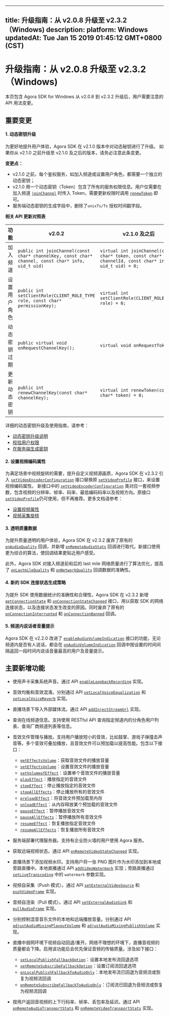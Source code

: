 
---
title: 升级指南：从 v2.0.8 升级至 v2.3.2（Windows)
description: 
platform: Windows
updatedAt: Tue Jan 15 2019 01:45:12 GMT+0800 (CST)
---
# 升级指南：从 v2.0.8 升级至 v2.3.2（Windows)
本页包含 Agora SDK for Windows 从 v2.0.8 到 v2.3.2 升级后，用户需要注意的 API 用法变更。

## 重要变更

#### 1. 动态密钥升级

为更好地提升用户体验，Agora SDK 在 v2.1.0 版本中对动态秘钥进行了升级。 如果你从 v2.1.0 之前升级至 v2.1.0 及之后的版本，请务必注意此条变更。

**变更点：**

- v2.1.0 之前，每个鉴权服务，如加入频道或设置用户角色，都需要一个独立的动态密钥；
- v2.1.0 用一个动态密钥（Token）包含了所有的服务权限信息。用户仅需要在加入频道 [`joinChannel`](https://docs.agora.io/cn/Video/API%20Reference/cpp/classagora_1_1rtc_1_1_i_rtc_engine.html#adc937172e59bd2695ea171553a88188c) 时传入  Token，需要更新权限时调用 [`renewToken`](https://docs.agora.io/cn/Video/API%20Reference/cpp/classagora_1_1rtc_1_1_i_rtc_engine.html#a8f25b5ff97e2a070a69102e379295739) 即可。
- 服务端动态密钥的生成字段中，删除了`unixTs/Ts` 授权时间戳字段。

**相关 API 更新对照表**

| **功能**     | **v2.0.2**                                                   | **v2.1.0** 及之后                                            |
| ------------ | ------------------------------------------------------------ | ------------------------------------------------------------ |
| 加入频道     | `public int joinChannel(const char* channelKey, const char* channel, const char* info, uid_t uid)` | `virtual int joinChannel(const char* token, const char* channelId, const char* info, uid_t uid) = 0;` |
| 设置用户角色 | `public int setClientRole(CLIENT_ROLE_TYPE role, const char* permissionKey);` | `virtual int setClientRole(CLIENT_ROLE_TYPE role) = 0;`      |
| 动态密钥过期 | `public virtual void onRequestChannelKey();`                 | `virtual void onRequestToken();`                             |
| 更新动态密钥 | `public int renewChannelKey(const char* channelKey);`        | `virtual int renewToken(const char* token) = 0;`             |

详细的动态密钥升级及使用指南，请参考：

- [动态密钥升级说明](https://docs.agora.io/cn/Agora%20Platform/token_migration?platform=All%20Platforms)
- [校验用户权限](../../cn/Video/token.md)
- [在服务端生成密钥](../../cn/Video/token_server.md)

#### 2. 设置视频编码属性

为满足场景中视频旋转的需要，提升自定义视频源画质，Agora SDK 在 v2.3.2 引入 [`setVideoEncoderConfiguration`](https://docs.agora.io/cn/Video/API%20Reference/cpp/classagora_1_1rtc_1_1_i_rtc_engine.html#a9bcbdcee0b5c52f96b32baec1922cf2e) 接口替换原 [`setVideoProfile`](https://docs.agora.io/cn/Video/API%20Reference/cpp/classagora_1_1rtc_1_1_i_rtc_engine.html#ac8b16d2a4e67bd75231a76e06d2d85eb) 接口，来设置视频编码属性。 新接口中的 [`setVideoEncoderConfiguration`](https://docs.agora.io/cn/Video/API%20Reference/cpp/classagora_1_1rtc_1_1_i_rtc_engine.html#a9bcbdcee0b5c52f96b32baec1922cf2e) 类对应一套视频参数，包含视频的分辨率、帧率、码率、最低编码码率以及视频方向。原接口 [`setVideoProfile`](https://docs.agora.io/cn/Video/API%20Reference/cpp/classagora_1_1rtc_1_1_i_rtc_engine.html#ac8b16d2a4e67bd75231a76e06d2d85eb)仍可使用，但不再推荐。更多文档请参考：

- [设置视频属性](../../cn/Video/videoProfile_windows.md)
- [视频采集旋转](../../cn/Video/rotation_guide_android.md)

#### 3. 透明质量数据

为提升质量透明的用户体验，Agora SDK 在 v2.3.2 废弃了原有的 [`onAudioQuality`](https://docs.agora.io/cn/Video/API%20Reference/cpp/classagora_1_1rtc_1_1_i_rtc_engine_event_handler.html#a36ad42975f3545382de07875016fb7fa) 回调，并新增 [`onRemoteAudioStats`](https://docs.agora.io/cn/Video/API%20Reference/cpp/classagora_1_1rtc_1_1_i_rtc_engine_event_handler.html#af8a59626a9265264fb4638e048091d3a) 回调进行取代。新接口使用更为综合的算法，使回调结果更贴近用户感受。

此外，Agora SDK 对接入频道前和后的 last mile 网络质量进行了算法优化，提高了 [`onLastmileQuality`](https://docs.agora.io/cn/Video/API%20Reference/cpp/classagora_1_1rtc_1_1_i_rtc_engine_event_handler.html#ac7e14d1a26eb35ef236a0662d28d2b33) 和 [`onNetworkQuality`](https://docs.agora.io/cn/Video/API%20Reference/cpp/classagora_1_1rtc_1_1_i_rtc_engine_event_handler.html#a80003ae8cce02039f3aa0e8ffad7deed) 回调数据的准确性。


#### 4. 新的 SDK 连接状态生成策略

为提升 SDK 使用数据统计的准确性和合理性，Agora SDK 在 v2.3.2 新增 [`getConnectionState`](https://docs.agora.io/cn/Video/API%20Reference/cpp/classagora_1_1rtc_1_1_i_rtc_engine.html#a512b149d4dc249c04f9e30bd31767362) 和 [`onConnectionStateChanged`](https://docs.agora.io/cn/Video/API%20Reference/cpp/classagora_1_1rtc_1_1_i_rtc_engine_event_handler.html#af409b2e721d345a65a2c600cea2f5eb4) 接口，用以获取 SDK 的网络连接状态，以及连接状态发生改变的原因。同时废弃了原有的 [`onConnectionInterrupted`](https://docs.agora.io/cn/Video/API%20Reference/cpp/classagora_1_1rtc_1_1_i_rtc_engine_event_handler.html#a9927b5cd2a67c1f48f17b5ed2303f483) 和 [`onConnectionBanned`](https://docs.agora.io/cn/Video/API%20Reference/cpp/classagora_1_1rtc_1_1_i_rtc_engine_event_handler.html#a38e9d403ae4732dff71110b454149404) 回调。

#### 5. 频道内说话者音量提示

Agora SDK 在 v2.2.0 改进了 [`enableAudioVolumeIndication`](https://docs.agora.io/cn/Video/API%20Reference/cpp/classagora_1_1rtc_1_1_rtc_engine_parameters.html#a59ae67333fbc61a7002a46c809e2ec4f) 接口的功能，无论频道内是否有人说话，都会在 [`onAudioVolumeIndication`](https://docs.agora.io/cn/Video/API%20Reference/cpp/classagora_1_1rtc_1_1_i_rtc_engine_event_handler.html#aab1184a2b276f509870c055a9ff8fac4) 回调中按设置的时间间隔返回一段时间内说话音量最高的用户及音量提示。

## 主要新增功能

- 使用声卡采集系统声音。通过 API [`enableLoopbackRecording`](https://docs.agora.io/cn/Video/API%20Reference/cpp/classagora_1_1rtc_1_1_rtc_engine_parameters.html#a065f485fd23b8c24a593680a47d754aa) 实现。
- 音效均衡和音效混淆。分别通过 API [`setLocalVoiceEqualization`](https://docs.agora.io/cn/Video/API%20Reference/cpp/classagora_1_1rtc_1_1_rtc_engine_parameters.html#a3de79ba906e6b254b997eda4d395d052)  和 [`setLocalVoiceReverb`](https://docs.agora.io/cn/Video/API%20Reference/cpp/classagora_1_1rtc_1_1_rtc_engine_parameters.html#aa00e903b1cc6f2752373afbe556ef456) 实现。
- 直播场景下导入外部媒体流。通过 API [`addInjectStreamUrl`](https://docs.agora.io/cn/Video/API%20Reference/cpp/classagora_1_1rtc_1_1_i_rtc_engine.html#a42247db589b55d3cfa98d8e1be06d8e6) 实现。
- 查询在线频道信息。支持使用 RESTful API 查询指定频道内的分角色用户列表、查询厂商频道列表等信息。
- 音效文件管理与播放。支持用户播放短小的音效，比如鼓掌、游戏子弹撞击声音等。多个音效可叠加播放，且音效文件可以预加载以提高性能。包含以下接口：

  - [`getEffectsVolume`](https://docs.agora.io/cn/Video/API%20Reference/cpp/classagora_1_1rtc_1_1_rtc_engine_parameters.html#aab2353ccbd0e09b224448c72fd381d19)：获取音效文件的播放音量
  - [`setEffectsVolume`](https://docs.agora.io/cn/Video/API%20Reference/cpp/classagora_1_1rtc_1_1_rtc_engine_parameters.html#aa3041ef19bfe10ffc5a1130cda91ab7b)：设置音效文件的播放音量
  - [`setVolumeofEffect`](https://docs.agora.io/cn/Video/API%20Reference/cpp/classagora_1_1rtc_1_1_rtc_engine_parameters.html#a71fac1633ea84c892879781bee56d001)：设置单个音效文件的播放音量
  - [`playEffect`](https://docs.agora.io/cn/Video/API%20Reference/cpp/classagora_1_1rtc_1_1_rtc_engine_parameters.html#a26307c09cbbaecee3bd662294a935821)：播放指定的音效文件
  - [`stopEffect`](https://docs.agora.io/cn/Video/API%20Reference/cpp/classagora_1_1rtc_1_1_rtc_engine_parameters.html#ab0520529fe0ca4eb56d75ff4468e4a03)：停止播放指定的音效文件
  - [`stopAllEffects`](https://docs.agora.io/cn/Video/API%20Reference/cpp/classagora_1_1rtc_1_1_rtc_engine_parameters.html#a7f742bd2262899a90f4a36205995419e)：停止播放所有的音效文件
  - [`preloadEffect`](https://docs.agora.io/cn/Video/API%20Reference/cpp/classagora_1_1rtc_1_1_rtc_engine_parameters.html#a61e4eac3b78f2774ef1b22d69bd4e166)：将音效文件预加载至内存
  - [`unloadEffect`](https://docs.agora.io/cn/Video/API%20Reference/cpp/classagora_1_1rtc_1_1_rtc_engine_parameters.html#afd2cc4d59101cef1b5dc9296e604d047)：从内存释放某个预加载的音效文件
  - [`pauseEffect`](https://docs.agora.io/cn/Video/API%20Reference/cpp/classagora_1_1rtc_1_1_rtc_engine_parameters.html#a75fc09bdd0bd8b2bfe9c47770eb1e928)：暂停播放音效文件
  - [`pauseAllEffects`](https://docs.agora.io/cn/Video/API%20Reference/cpp/classagora_1_1rtc_1_1_rtc_engine_parameters.html#a98ff58bdd2b8683bd27a1f75694641dc)：暂停播放所有音效文件
  - [`resumeEffect`](https://docs.agora.io/cn/Video/API%20Reference/cpp/classagora_1_1rtc_1_1_rtc_engine_parameters.html#adae083a10afd4b316a2071ba8d01ff80)：恢复播放指定音效文件
  - [`resumeAllEffects`](https://docs.agora.io/cn/Video/API%20Reference/cpp/classagora_1_1rtc_1_1_rtc_engine_parameters.html#a66dd1578478dd3ca163768d1314cd50a)：恢复播放所有音效文件
  
- 服务端部署代理服务器。支持有企业防火墙的用户使用 Agora 服务。
- 获取远端视频状态。通过 API [`onRemoteVideoStateChanged`](https://docs.agora.io/cn/Video/API%20Reference/cpp/classagora_1_1rtc_1_1_i_rtc_engine_event_handler.html#aac7b62b1307be124423008e45eb02f80) 实现。
- 直播场景下添加视频水印。支持用户将一张 PNG 图片作为水印添加到本地或旁路直播中。本地直播通过 API [`addVideoWatermark`](https://docs.agora.io/cn/Video/API%20Reference/cpp/classagora_1_1rtc_1_1_i_rtc_engine.html#a7db71d3de47227f7419202fde0875058) 实现；旁路直播通过 [`setLiveTranscoding`](https://docs.agora.io/cn/Video/API%20Reference/cpp/classagora_1_1rtc_1_1_i_rtc_engine.html#a0601e4671357dc1ec942cccc5a6a1dde) 中的 `watermark` 参数实现。
- 视频自采集（Push 模式）。通过 API [`setExternalVideoSource`](https://docs.agora.io/cn/Video/API%20Reference/cpp/classagora_1_1media_1_1_i_media_engine.html#a6716908edc14317f2f6f14ee4b1c01b7) 和 [`pushVideoFrame`](https://docs.agora.io/cn/Video/API%20Reference/cpp/classagora_1_1media_1_1_i_media_engine.html#ae064aedfdb6ac63a981ca77a6b315985) 实现。
- 音频自渲染（Pull 模式）。通过 API [`setExternalAudioSink`](https://docs.agora.io/cn/Video/API%20Reference/cpp/classagora_1_1rtc_1_1_rtc_engine_parameters.html#a08450bffffc578290d4a1317f2938638) 和 [`pullAudioFrame`](https://docs.agora.io/cn/Video/API%20Reference/cpp/classagora_1_1media_1_1_i_media_engine.html#aaf43fc265eb4707bb59f1bf0cbe01940) 实现。
- 分别控制混音音乐文件的本地和远端播放音量。分别通过 API [`adjustAudioMixingPlayoutVolume`](https://docs.agora.io/cn/Video/API%20Reference/cpp/classagora_1_1rtc_1_1_rtc_engine_parameters.html#a99ab2878e0c4fbf1be6970a2c545d085) 和 [`adjustAudioMixingPublishVolume`](https://docs.agora.io/cn/Video/API%20Reference/cpp/classagora_1_1rtc_1_1_rtc_engine_parameters.html#a8f8d2af4b4c7988934e152e3b281d734) 实现。
- 直播中弱网环境下视频自动回退/重开。网络不理想的环境下，直播音视频的质量都会下降。启用该功能后会优先保证音频的传输质量。涉及如下接口：

  - [`setLocalPublishFallbackOption`](https://docs.agora.io/cn/Video/API%20Reference/cpp/classagora_1_1rtc_1_1_rtc_engine_parameters.html#a0402734b50749081b20db3826f6f00ec)：设置本地发布流回退选项 
  - [`setRemoteSubscribeFallbackOption`](https://docs.agora.io/cn/Video/API%20Reference/cpp/classagora_1_1rtc_1_1_rtc_engine_parameters.html#a50e727c34b662de64c03b0479a7fe8e7)：设置订阅流回退选项
  - [`onLocalPublishFallbackToAudioOnly`](https://docs.agora.io/cn/Video/API%20Reference/cpp/classagora_1_1rtc_1_1_i_rtc_engine_event_handler.html#ace4279c4d87c23a1fecc3eb8e862a513)：本地发布流已回退为音频流或恢复为视频流回调
  - [`onRemoteSubscribeFallbackToAudioOnly`](https://docs.agora.io/cn/Video/API%20Reference/cpp/classagora_1_1rtc_1_1_i_rtc_engine_event_handler.html#a7ee343146ad6e3f120bd04a7a6fdda74)：订阅流已回退为音频流或恢复为视频流回调
 
- 按用户返回音视频的上下行码率、帧率、丢包率及延迟。通过 API [`onRemoteAudioTransportStats`](https://docs.agora.io/cn/Video/API%20Reference/cpp/classagora_1_1rtc_1_1_i_rtc_engine_event_handler.html#ad79bcd56075fa9c9f907bb4a7462352d)  和 [`onRemoteVideoTransportStats`](https://docs.agora.io/cn/Video/API%20Reference/cpp/classagora_1_1rtc_1_1_i_rtc_engine_event_handler.html#a3b8fd883a31d4a504ac3cbd50b1c5d0f) 实现。


